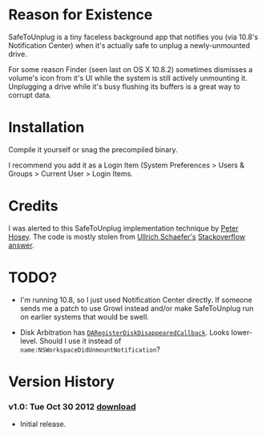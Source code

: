 # Reason for Existence

SafeToUnplug is a tiny faceless background app that notifies you (via 10.8's Notification Center) when it's actually safe to unplug a newly-unmounted drive.

For some reason Finder (seen last on OS X 10.8.2) sometimes dismisses a volume's icon from it's UI while the system is still actively unmounting it. Unplugging a drive while it's busy flushing its buffers is a great way to corrupt data.

# Installation

Compile it yourself or snag the precompiled binary.

I recommend you add it as a Login Item (System Preferences > Users & Groups > Current User > Login Items.

# Credits

I was alerted to this SafeToUnplug implementation technique by [Peter Hosey](https://twitter.com/boredzo/status/263341185802858497). The code is mostly stolen from [Ullrich Schaefer's](https://twitter.com/stigi) [Stackoverflow answer](http://stackoverflow.com/a/1410174/5260).

# TODO?

* I'm running 10.8, so I just used Notification Center directly. If someone sends me a patch to use Growl instead and/or make SafeToUnplug run on earlier systems that would be swell.

* Disk Arbitration has [`DARegisterDiskDisappearedCallback`](http://developer.apple.com/library/mac/#documentation/DiskArbitration/Reference/DiskArbitration_header_reference/Reference/reference.html#//apple_ref/doc/uid/TP40011617). Looks lower-level. Should I use it instead of `name:NSWorkspaceDidUnmountNotification`?

# Version History

### v1.0: Tue Oct 30 2012 [download](https://github.com/downloads/rentzsch/SafeToUnplug/SafeToUnplug-1.0.zip)

* Initial release.